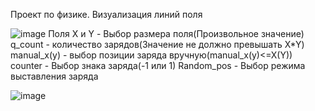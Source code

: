 Проект по физике. Визуализация линий поля


![image](https://user-images.githubusercontent.com/30976652/114444105-28388a00-9bd7-11eb-8682-49dd93af8f70.png)
Поля X и Y - Выбор размера поля(Произвольное значение)
     q_count - количество зарядов(Значение не должно превышать X*Y)
     manual_x(y) - выбор позиции заряда вручную(manual_x(y)<=X(Y))
     counter - Выбор знака заряда(-1 или 1)
     Random_pos - Выбор режима выставления заряда 
     
![image](https://user-images.githubusercontent.com/30976652/114444832-fbd13d80-9bd7-11eb-90fb-25e0cfd6db2b.png)
